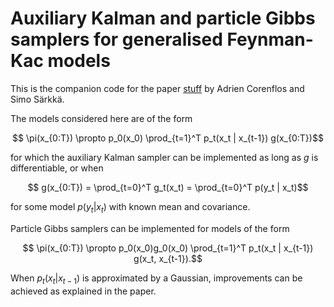 # Auxiliary Kalman and particle Gibbs samplers for generalised Feynman-Kac models
This is the companion code for the paper [stuff](stuff) by Adrien Corenflos and Simo Särkkä.

The models considered here are of the form
```math
    \pi(x_{0:T}) \propto p_0(x_0) \prod_{t=1}^T p_t(x_t | x_{t-1}) g(x_{0:T})
```
for which the auxiliary Kalman sampler can be implemented as long as $g$ is differentiable, or when 
```math
    g(x_{0:T}) = \prod_{t=0}^T g_t(x_t) = \prod_{t=0}^T p(y_t | x_t)
```
for some model $p(y_t | x_t)$ with known mean and covariance.

Particle Gibbs samplers can be implemented for models of the form
```math
    \pi(x_{0:T}) \propto p_0(x_0)g_0(x_0) \prod_{t=1}^T p_t(x_t | x_{t-1}) g(x_t, x_{t-1}).
```
When $p_t(x_t | x_{t-1})$ is approximated by a Gaussian, improvements can be achieved as explained in the paper.

